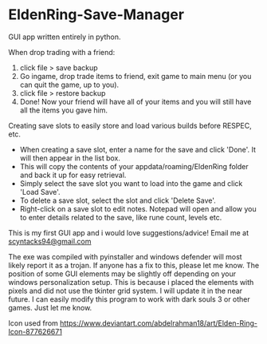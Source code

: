 # EldenRing-Save-Manager
GUI app written entirely in python.


When drop trading with a friend:
  1. click file > save backup
  2. Go ingame, drop trade items to friend, exit game to main menu (or you can quit the game, up to you).
  3. click file > restore backup
  4. Done! Now your friend will have all of your items and you will still have all the items you gave him.


Creating save slots to easily store and load various builds before RESPEC, etc.
  
  - When creating a save slot, enter a name for the save and click 'Done'. It will then appear in the list box.
  - This will copy the contents of your appdata/roaming/EldenRing folder and back it up for easy retrieval.
  - Simply select the save slot you want to load into the game and click 'Load Save'.
  - To delete a save slot, select the slot and click 'Delete Save'.
  - Right-click on a save slot to edit notes. Notepad will open and allow you to enter details related to the save, like rune count, levels etc.




This is my first GUI app and i would love suggestions/advice! Email me at scyntacks94@gmail.com

The exe was compiled with pyinstaller and windows defender will most likely report it as a trojan. If anyone has a fix to this, please let me know.
The position of some GUI elements may be slightly off depending on your windows personalization setup. This is because i placed the elements with pixels and did not use the tkinter grid system. I will update it in the near future.
I can easily modify this program to work with dark souls 3 or other games. Just let me know.

Icon used from https://www.deviantart.com/abdelrahman18/art/Elden-Ring-Icon-877626671
